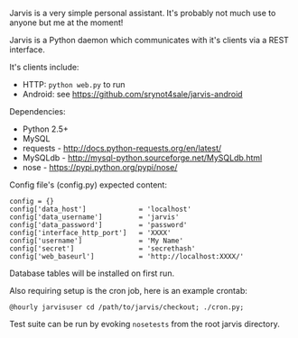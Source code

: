 Jarvis is a very simple personal assistant. It's probably not
much use to anyone but me at the moment!



Jarvis is a Python daemon which communicates with it's clients
via a REST interface.

It's clients include:

- HTTP: `python web.py` to run
- Android: see https://github.com/srynot4sale/jarvis-android


Dependencies:

- Python 2.5+
- MySQL
- requests - http://docs.python-requests.org/en/latest/
- MySQLdb - http://mysql-python.sourceforge.net/MySQLdb.html
- nose - https://pypi.python.org/pypi/nose/


Config file's (config.py) expected content:

    config = {}
    config['data_host']             = 'localhost'
    config['data_username']         = 'jarvis'
    config['data_password']         = 'password'
    config['interface_http_port']   = 'XXXX'
    config['username']              = 'My Name'
    config['secret']                = 'secrethash'
    config['web_baseurl']           = 'http://localhost:XXXX/'


Database tables will be installed on first run.

Also requiring setup is the cron job, here is an example crontab:

    @hourly jarvisuser cd /path/to/jarvis/checkout; ./cron.py;


Test suite can be run by evoking `nosetests` from the root jarvis directory.
